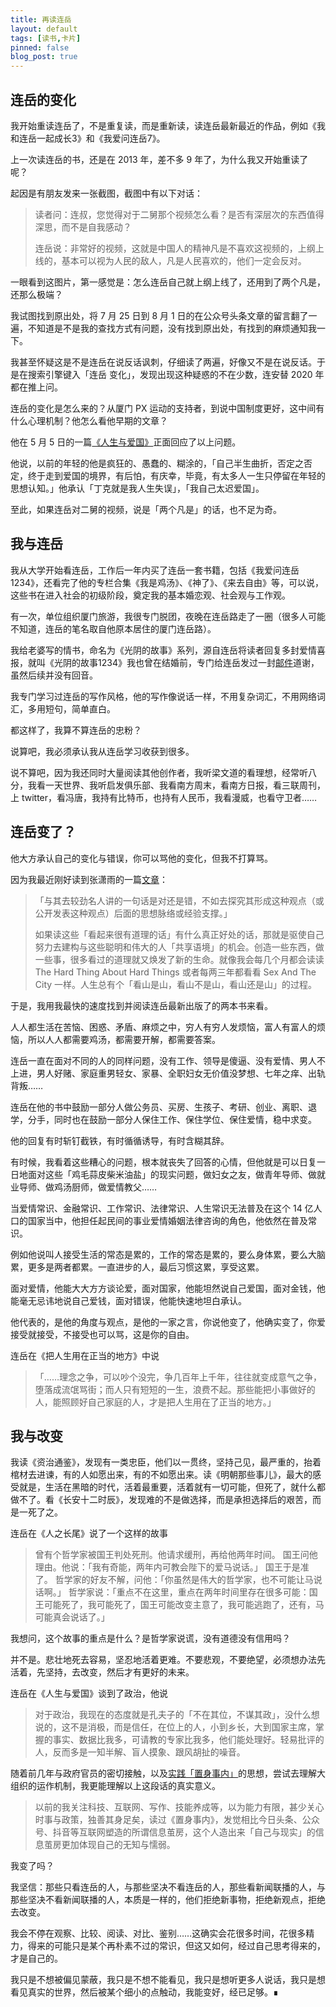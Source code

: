 ```yaml
---
title: 再读连岳
layout: default
tags: [读书,卡片]
pinned: false
blog_post: true
---
```



## 连岳的变化

我开始重读连岳了，不是重复读，而是重新读，读连岳最新最近的作品，例如《我和连岳一起成长3》和《我爱问连岳7》。

上一次读连岳的书，还是在 2013 年，差不多 9 年了，为什么我又开始重读了呢？

起因是有朋友发来一张截图，截图中有以下对话：

> 读者问：连叔，您觉得对于二舅那个视频怎么看？是否有深层次的东西值得深思，而不是自我感动？
> 
> 连岳说：非常好的视频，这就是中国人的精神凡是不喜欢这视频的，上纲上线的，基本可以视为人民的敌人，凡是人民喜欢的，他们一定会反对。


一眼看到这图片，第一感觉是：怎么连岳自己就上纲上线了，还用到了两个凡是，还那么极端？

我试图找到原出处，将 7 月 25 日到 8 月 1 日的在公众号头条文章的留言翻了一遍，不知道是不是我的查找方式有问题，没有找到原出处，有找到的麻烦通知我一下。

我甚至怀疑这是不是连岳在说反话讽刺，仔细读了两遍，好像又不是在说反话。于是在搜索引擎键入「连岳 变化」，发现出现这种疑惑的不在少数，连安替 2020 年都在推上问。

连岳的变化是怎么来的？从厦门 PX 运动的支持者，到说中国制度更好，这中间有什么心理机制？他怎么看他早期的文章？

他在 5 月 5 日的一篇[《人生与爱国》](https://mp.weixin.qq.com/s/7LGjiWMhnFJ7R-TyBwmdgA)正面回应了以上问题。

他说，以前的年轻的他是疯狂的、愚蠢的、糊涂的，「自己半生曲折，否定之否定，终于走到爱国的境界，有后怕，有庆幸，毕竟，有太多人一生只停留在年轻的思想认知。」他承认「丁克就是我人生失误」，「我自己太迟爱国」。

至此，如果连岳对二舅的视频，说是「两个凡是」的话，也不足为奇。

## 我与连岳

我从大学开始看连岳，工作后一年内买了连岳一套书籍，包括《我爱问连岳1234》，还看完了他的专栏合集《我是鸡汤》、《神了》、《来去自由》等，可以说，这些书在进入社会的初级阶段，奠定我的基本婚恋观、社会观与工作观。

有一次，单位组织厦门旅游，我很专门脱团，夜晚在连岳路走了一圈（很多人可能不知道，连岳的笔名取自他原本居住的厦门连岳路）。

我给老婆写的情书，命名为《光阴的故事》系列，源自连岳将读者回复多封爱情喜报，就叫《光阴的故事1234》我也曾在结婚前，专门给连岳发过一封[邮件](https://www.cnfeat.com/blog/2017/11/12/StoryOfTime/)道谢，虽然后续并没有回音。

我专门学习过连岳的写作风格，他的写作像说话一样，不用复杂词汇，不用网络词汇，多用短句，简单直白。

都这样了，我算不算连岳的忠粉？

说算吧，我必须承认我从连岳学习收获到很多。

说不算吧，因为我还同时大量阅读其他创作者，我听梁文道的看理想，经常听八分，我看一天世界、我听启发俱乐部、我看南方周末，看南方日报，看三联周刊，上 twitter，看冯唐，我持有比特币，也持有人民币，我看漫威，也看守卫者……

## 连岳变了？

他大方承认自己的变化与错误，你可以骂他的变化，但我不打算骂。

因为我最近刚好读到张潇雨的一篇[文章](https://zhuanlan.zhihu.com/p/20774135)：

> 「与其去较劲名人讲的一句话是对还是错，不如去探究其形成这种观点（或公开发表这种观点）后面的思想脉络或经验支撑。」
> 
> 如果读这些「看起来很有道理的话」有什么真正好处的话，那就是驱使自己努力去建构与这些聪明和伟大的人「共享语境」的机会。创造一些东西，做一些事，很多看过的道理就又焕发了新的生命。就像我会每几个月都会读读 The Hard Thing About Hard Things 或者每两三年都看看 Sex And The City 一样。人生总有个「看山是山，看山不是山，看山还是山」的过程。


于是，我用我最快的速度找到并阅读连岳最新出版了的两本书来看。

人人都生活在苦恼、困惑、矛盾、麻烦之中，穷人有穷人发烦恼，富人有富人的烦恼，所以人人都需要鸡汤，都需要开解，都需要答案。

连岳一直在面对不同的人的同样问题，没有工作、领导是傻逼、没有爱情、男人不上进，男人好赌、家庭重男轻女、家暴、全职妇女无价值没梦想、七年之痒、出轨背叛……

连岳在他的书中鼓励一部分人做公务员、买房、生孩子、考研、创业、离职、退学，分手，同时也在鼓励一部分人保住工作、保住学位、保住爱情，稳中求变。

他的回复有时斩钉截铁，有时循循诱导，有时含糊其辞。

有时候，我看着这些糟心的问题，根本就丧失了回答的心情，但他就是可以日复一日地面对这些「鸡毛蒜皮柴米油盐」的现实问题，做妇女之友，做青年导师、做就业导师、做鸡汤厨师，做爱情教父……

当爱情常识、金融常识、工作常识、法律常识、人生常识无法普及在这个 14 亿人口的国家当中，他担任起民间的事业爱情婚姻法律咨询的角色，他依然在普及常识。

例如他说叫人接受生活的常态是累的，工作的常态是累的，要么身体累，要么大脑累，更多是两者都累。一直进步的人，最后习惯这累，享受这累。 

面对爱情，他能大大方方谈论爱，面对国家，他能坦然说自己爱国，面对金钱，他能毫无忌讳地说自己爱钱，面对错误，他能快速地坦白承认。

他代表的，是他的角度与观点，是他的一家之言，你说他变了，他确实变了，你爱接受就接受，不接受也可以骂，这是你的自由。

连岳在《把人生用在正当的地方》中说

> 「……理念之争，可以吵个没完，争几百年上千年，往往就变成意气之争，堕落成流氓骂街；而人只有短短的一生，浪费不起。那些能把小事做好的人，能照顾好自己家庭的人，才是把人生用在了正当的地方。」


## 我与改变

我读《资治通鉴》，发现有一类忠臣，他们以一贯终，坚持己见，最严重的，抬着棺材去进谏，有的人如愿出来，有的不如愿出来。读《明朝那些事儿》，最大的感受就是，生活在黑暗的时代，活着最重要，活着就有一切可能，但死了，就什么都做不了。看《长安十二时辰》，发现难的不是做选择，而是承担选择后的艰苦，而是一死了之。

连岳在《人之长尾》说了一个这样的故事

> 曾有个哲学家被国王判处死刑。他请求缓刑，再给他两年时间。
> 国王问他理由。他说：「我有奇能，两年内可教会陛下的爱马说话。」
> 国王于是准了。
> 哲学家的好友不解，问他：「你虽然是伟大的哲学家，也不可能让马说话啊。」
> 哲学家说：「重点不在这里，重点在两年时间里存在很多可能：国王可能死了，我可能死了，国王可能改变主意了，我可能逃跑了，还有，马可能真会说话了。」


我想问，这个故事的重点是什么？是哲学家说谎，没有道德没有信用吗？

并不是。悲壮地死去容易，坚忍地活着更难。不要悲观，不要绝望，必须想办法先活着，先坚持，去改变，然后才有更好的未来。

连岳在《人生与爱国》谈到了政治，他说

> 对于政治，我现在的态度就是孔夫子的「不在其位，不谋其政」，没什么想说的，这不是消极，而是信任，在位上的人，小到乡长，大到国家主席，掌握的事实、数据比我多，可请教的专家比我多，他们能处理好。轻易批评的人，反而多是一知半解、盲人摸象、跟风胡扯的噪音。


随着前几年与政府官员的密切接触，以及[实践「置身事内」](http://newsletter.hardwaylab.com/issues/issue-1271885)的思想，尝试去理解大组织的运作机制，我更能理解以上这段话的真实意义。

> 以前的我关注科技、互联网、写作、技能养成等，以为能力有限，甚少关心时事与政策，独善其身足矣，读过《置身事内》，发觉相比今日头条、公众号、抖音等互联网塑造的所谓信息茧房，这个人造出来「自己与现实」的信息茧房更加体现自己的无知与懦弱。


我变了吗？

我坚信：那些只看连岳的人，与那些坚决不看连岳的人，那些看新闻联播的人，与那些坚决不看新闻联播的人，本质是一样的，他们拒绝新事物，拒绝新观点，拒绝去改变。

我会不停在观察、比较、阅读、对比、鉴别……这确实会花很多时间，花很多精力，得来的可能只是某个再朴素不过的常识，但这又如何，经过自己思考得来的，才是自己的。 

我只是不想被偏见蒙蔽，我只是不想不能看见，我只是想听更多人说话，我只是想看见真实的世界，然后被某个细小的点触动，我能变好，经已足够。∎



